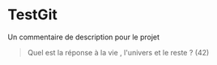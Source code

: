 # TestGit

Un commentaire de description pour le projet
> Quel est la réponse à la vie , l'univers et le reste ? (42)
